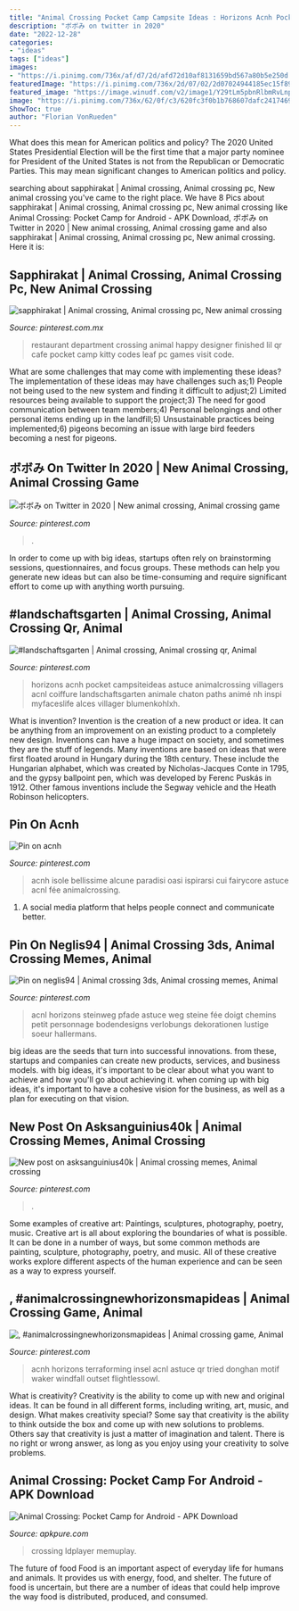 ```yaml
---
title: "Animal Crossing Pocket Camp Campsite Ideas : Horizons Acnh Pocket Campsiteideas Astuce Animalcrossing Villagers Acnl Coiffure Landschaftsgarten Animale Chaton Paths Animé Nh Inspi Myfaceslife Alces Villager Blumenkohlxh"
description: "ボボみ on twitter in 2020"
date: "2022-12-28"
categories:
- "ideas"
tags: ["ideas"]
images:
- "https://i.pinimg.com/736x/af/d7/2d/afd72d10af8131659bd567a80b5e250d.jpg"
featuredImage: "https://i.pinimg.com/736x/2d/07/02/2d07024944185ec15f898a0987c5c839.jpg"
featured_image: "https://image.winudf.com/v2/image1/Y29tLm5pbnRlbmRvLnphY2Ffc2NyZWVuXzNfMTU5NjAwOTgwNF8wNTA/screen-3.jpg?fakeurl=1&amp;type=.jpg"
image: "https://i.pinimg.com/736x/62/0f/c3/620fc3f0b1b768607dafc24174691211--cooking-game-department-store.jpg"
ShowToc: true
author: "Florian VonRueden"
---
```



What does this mean for American politics and policy?
The 2020 United States Presidential Election will be the first time that a major party nominee for President of the United States is not from the Republican or Democratic Parties. This may mean significant changes to American politics and policy.

	

		
searching about sapphirakat | Animal crossing, Animal crossing pc, New animal crossing you've came to the right place. We have 8 Pics about sapphirakat | Animal crossing, Animal crossing pc, New animal crossing like Animal Crossing: Pocket Camp for Android - APK Download, ボボみ on Twitter in 2020 | New animal crossing, Animal crossing game and also sapphirakat | Animal crossing, Animal crossing pc, New animal crossing. Here it is:
		
    
## Sapphirakat | Animal Crossing, Animal Crossing Pc, New Animal Crossing

<img loading=lazy src="https://i.pinimg.com/736x/62/0f/c3/620fc3f0b1b768607dafc24174691211--cooking-game-department-store.jpg" onerror="this.onerror=null;this.src='https://tse3.mm.bing.net/th?id=OIP.kg44PGjUXSgyUKSdVxZDNwHaEc&amp;pid=15.1';" alt="sapphirakat | Animal crossing, Animal crossing pc, New animal crossing">

_Source: pinterest.com.mx_

>restaurant department crossing animal happy designer finished lil qr cafe pocket camp kitty codes leaf pc games visit code. 

	

What are some challenges that may come with implementing these ideas?
The implementation of these ideas may have challenges such as;1) People not being used to the new system and finding it difficult to adjust;2) Limited resources being available to support the project;3) The need for good communication between team members;4) Personal belongings and other personal items ending up in the landfill;5) Unsustainable practices being implemented;6) pigeons becoming an issue with large bird feeders becoming a nest for pigeons.

    
## ボボみ On Twitter In 2020 | New Animal Crossing, Animal Crossing Game

<img loading=lazy src="https://i.pinimg.com/736x/23/58/51/2358517bf3d06cd470b05497a698ffee.jpg" onerror="this.onerror=null;this.src='https://tse2.mm.bing.net/th?id=OIP.kSul1UtguFFHLJnzB64H9QHaEK&amp;pid=15.1';" alt="ボボみ on Twitter in 2020 | New animal crossing, Animal crossing game">

_Source: pinterest.com_

>. 

	

In order to come up with big ideas, startups often rely on brainstorming sessions, questionnaires, and focus groups. These methods can help you generate new ideas but can also be time-consuming and require significant effort to come up with anything worth pursuing.

    
## #landschaftsgarten | Animal Crossing, Animal Crossing Qr, Animal

<img loading=lazy src="https://i.pinimg.com/originals/bb/d3/2f/bbd32fa01d3d8a1752821117b720a73b.jpg" onerror="this.onerror=null;this.src='https://tse4.mm.bing.net/th?id=OIP.ZdKXNHABJkkXcqE4TQuj7wHaHc&amp;pid=15.1';" alt="#landschaftsgarten | Animal crossing, Animal crossing qr, Animal">

_Source: pinterest.com_

>horizons acnh pocket campsiteideas astuce animalcrossing villagers acnl coiffure landschaftsgarten animale chaton paths animé nh inspi myfaceslife alces villager blumenkohlxh. 

	

What is invention?
Invention is the creation of a new product or idea. It can be anything from an improvement on an existing product to a completely new design. Inventions can have a huge impact on society, and sometimes they are the stuff of legends.
Many inventions are based on ideas that were first floated around in Hungary during the 18th century. These include the Hungarian alphabet, which was created by Nicholas-Jacques Conte in 1795, and the gypsy ballpoint pen, which was developed by Ferenc Puskás in 1912. Other famous inventions include the Segway vehicle and the Heath Robinson helicopters.

    
## Pin On Acnh

<img loading=lazy src="https://i.pinimg.com/736x/ad/c9/27/adc927f9160cb9c59a88d58a5bdb6d83.jpg" onerror="this.onerror=null;this.src='https://tse1.mm.bing.net/th?id=OIP.PbSz9_hWLcGprUEdqT_IAQHaEK&amp;pid=15.1';" alt="Pin on acnh">

_Source: pinterest.com_

>acnh isole bellissime alcune paradisi oasi ispirarsi cui fairycore astuce acnl fée animalcrossing. 

	

1. A social media platform that helps people connect and communicate better.

    
## Pin On Neglis94 | Animal Crossing 3ds, Animal Crossing Memes, Animal

<img loading=lazy src="https://i.pinimg.com/736x/2b/c9/32/2bc9329e07a625733503384dc8b57149.jpg" onerror="this.onerror=null;this.src='https://tse3.mm.bing.net/th?id=OIP.FdH3SbSd2M7NnRrapYTghAHaI4&amp;pid=15.1';" alt="Pin on neglis94 | Animal crossing 3ds, Animal crossing memes, Animal">

_Source: pinterest.com_

>acnl horizons steinweg pfade astuce weg steine fée doigt chemins petit personnage bodendesigns verlobungs dekorationen lustige soeur hallermans. 

	

big ideas are the seeds that turn into successful innovations. from these, startups and companies can create new products, services, and business models. with big ideas, it's important to be clear about what you want to achieve and how you'll go about achieving it. when coming up with big ideas, it's important to have a cohesive vision for the business, as well as a plan for executing on that vision.

    
## New Post On Asksanguinius40k | Animal Crossing Memes, Animal Crossing

<img loading=lazy src="https://i.pinimg.com/736x/2d/07/02/2d07024944185ec15f898a0987c5c839.jpg" onerror="this.onerror=null;this.src='https://tse4.mm.bing.net/th?id=OIP.KacoscBt9x9Mxpr0GHHnKwHaNK&amp;pid=15.1';" alt="New post on asksanguinius40k | Animal crossing memes, Animal crossing">

_Source: pinterest.com_

>. 

	

Some examples of creative art: Paintings, sculptures, photography, poetry, music.
Creative art is all about exploring the boundaries of what is possible. It can be done in a number of ways, but some common methods are painting, sculpture, photography, poetry, and music. All of these creative works explore different aspects of the human experience and can be seen as a way to express yourself.

    
## , #animalcrossingnewhorizonsmapideas | Animal Crossing Game, Animal

<img loading=lazy src="https://i.pinimg.com/736x/af/d7/2d/afd72d10af8131659bd567a80b5e250d.jpg" onerror="this.onerror=null;this.src='https://tse3.mm.bing.net/th?id=OIP.BghKzhGOsJeGmZt7eb0iVwHaGD&amp;pid=15.1';" alt=", #animalcrossingnewhorizonsmapideas | Animal crossing game, Animal">

_Source: pinterest.com_

>acnh horizons terraforming insel acnl astuce qr tried donghan motif waker windfall outset flightlessowl. 

	

What is creativity?
Creativity is the ability to come up with new and original ideas. It can be found in all different forms, including writing, art, music, and design. What makes creativity special? Some say that creativity is the ability to think outside the box and come up with new solutions to problems. Others say that creativity is just a matter of imagination and talent. There is no right or wrong answer, as long as you enjoy using your creativity to solve problems.

    
## Animal Crossing: Pocket Camp For Android - APK Download

<img loading=lazy src="https://image.winudf.com/v2/image1/Y29tLm5pbnRlbmRvLnphY2Ffc2NyZWVuXzNfMTU5NjAwOTgwNF8wNTA/screen-3.jpg?fakeurl=1&amp;type=.jpg" onerror="this.onerror=null;this.src='https://tse3.mm.bing.net/th?id=OIP.H7l_225Eqofe11MFDnNdkQHaNK&amp;pid=15.1';" alt="Animal Crossing: Pocket Camp for Android - APK Download">

_Source: apkpure.com_

>crossing ldplayer memuplay. 

	

The future of food
Food is an important aspect of everyday life for humans and animals. It provides us with energy, food, and shelter. The future of food is uncertain, but there are a number of ideas that could help improve the way food is distributed, produced, and consumed.

